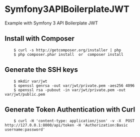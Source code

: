 # Symfony3APIBoilerplateJWT

Example with Symfony 3 API Boilerplate JWT

## Install with Composer

```
	$ curl -s http://getcomposer.org/installer | php
	$ php composer.phar install	 or  composer install 
```

## Generate the SSH keys

```
	$ mkdir var/jwt 
	$ openssl genrsa -out var/jwt/private.pem -aes256 4096 
	$ openssl rsa -pubout -in var/jwt/private.pem -out var/jwt/public.pem
```

## Generate Token Authentication with Curl

```
	$ curl -H 'content-type: application/json' -v -X  POST http://127.0.0.1:8000/api/token -H 'Authorization:Basic username:password'
```
